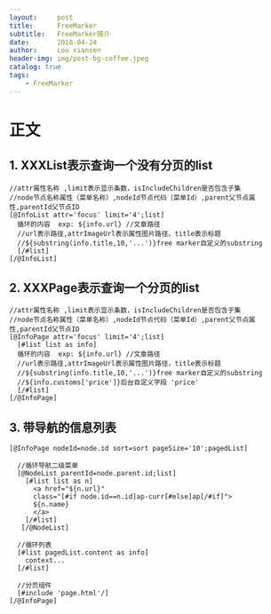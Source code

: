 ```yaml
---
layout:     post
title:      FreeMarker
subtitle:   FreeMarker简介
date:       2018-04-24
author:     Lou xiansen
header-img: img/post-bg-coffee.jpeg
catalog: true
tags:
    - FreeMarker
---
```


# 正文

## 1. XXXList表示查询一个没有分页的list
    //attr属性名称 ,limit表示显示条数，isIncludeChildren是否包含子集
    //node节点名称属性（菜单名称）,nodeId节点代码（菜单Id）,parent父节点属性,parentId父节点ID
    [@InfoList attr='focus' limit='4';list]
      循环的内容  exp: ${info.url} //文章路径
      //url表示路径,attrImageUrl表示属性图片路径，title表示标题
      //${substring(info.title,10,'...')}free marker自定义的substring
      [/#list]
    [/@InfoList]

## 2. XXXPage表示查询一个分页的list
    //attr属性名称 ,limit表示显示条数，isIncludeChildren是否包含子集
    //node节点名称属性（菜单名称）,nodeId节点代码（菜单Id）,parent父节点属性,parentId父节点ID
    [@InfoPage attr='focus' limit='4';list]
      [#list list as info]
      循环的内容  exp: ${info.url} //文章路径
      //url表示路径,attrImageUrl表示属性图片路径，title表示标题
      //${substring(info.title,10,'...')}free marker自定义的substring
      //${info.customs['price']}后台自定义字段 'price'
      [/#list]
    [/@InfoPage]

## 3. 带导航的信息列表
    [@InfoPage nodeId=node.id sort=sort pageSize='10';pagedList]

      //循环导航二级菜单
      [@NodeList parentId=node.parent.id;list]
        [#list list as n]
          <a href="${n.url}"
          class="[#if node.id==n.id]ap-curr[#else]ap[/#if]">
          ${n.name}
          </a>
        [/#list]
	   [/@NodeList]

      //循环列表
      [#list pagedList.content as info]
        context...
      [/#list]

      //分页组件
      [#include 'page.html'/]
    [/@InfoPage]
